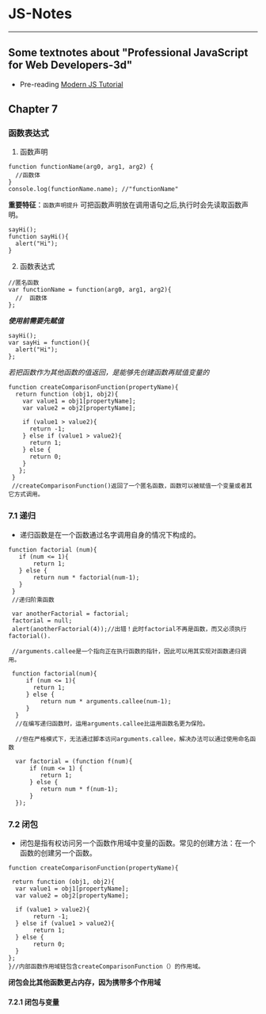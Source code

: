 # JS-Notes
---
## Some textnotes about "Professional JavaScript for Web Developers-3d"
- Pre-reading
[Modern JS Tutorial](https://javascript.info/)


## Chapter 7

### 函数表达式
1. 函数声明

```
function functionName(arg0, arg1, arg2) {
  //函数体
}
console.log(functionName.name); //"functionName"

```

**重要特征**：`函数声明提升`
可把函数声明放在调用语句之后,执行时会先读取函数声明。
```
sayHi();
function sayHi(){
  alert("Hi");
}
```
2. 函数表达式
```
//匿名函数
var functionName = function(arg0, arg1, arg2){
  //  函数体
};
```
___使用前需要先赋值___
```
sayHi();
var sayHi = function(){
  alert("Hi");
};
```

_若把函数作为其他函数的值返回，是能够先创建函数再赋值变量的_
```
function createComparisonFunction(propertyName){
  return function (obj1, obj2){
    var value1 = obj1[propertyName];
    var value2 = obj2[propertyName];
    
    if (value1 > value2){
      return -1;
    } else if (value1 > value2){
      return 1;
    } else {
      return 0;
    }
   };
 }
 //createComparisonFunction()返回了一个匿名函数，函数可以被赋值一个变量或者其它方式调用。
 ```
 
 ### 7.1 递归
 - 递归函数是在一个函数通过名字调用自身的情况下构成的。
 ```
 function factorial (num){
    if (num <= 1){
        return 1;
    } else {
        return num * factorial(num-1);
    }
  }
  //递归阶乘函数
  
  var anotherFactorial = factorial;
  factorial = null;
  alert(anotherFactorial(4));//出错！此时factorial不再是函数，而又必须执行factorial().
  
  //arguments.callee是一个指向正在执行函数的指针，因此可以用其实现对函数递归调用。
  
  function factorial(num){
      if (num <= 1){
        return 1;
      } else {
          return num * arguments.callee(num-1);
      }
   }
   //在编写递归函数时，运用arguments.callee比运用函数名更为保险。
   
   //但在严格模式下，无法通过脚本访问arguments.callee，解决办法可以通过使用命名函数
   
   var factorial = (function f(num){
       if (num <= 1) {
          return 1;
       } else {
          return num * f(num-1);
       }
   });
   ```
   
   ### 7.2 闭包
   - 闭包是指有权访问另一个函数作用域中变量的函数。常见的创建方法：在一个函数的创建另一个函数。
   ```
   function createComparisonFunction(propertyName){
   
    return function (obj1, obj2){
     var value1 = obj1[propertyName];
     var value2 = obj2[propertyName];
    
     if (value1 > value2){
          return -1;
     } else if (value1 > value2){
          return 1;
     } else {
          return 0;
     }
   };
 }//内部函数作用域链包含createComparisonFunction（）的作用域。
 ```
 __闭包会比其他函数更占内存，因为携带多个作用域__
 
 #### 7.2.1 闭包与变量
  
  
  
  
  
  
  
  
  
 
 
 
 
